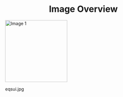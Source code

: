 <h1 style ="text-align: center;"> Image Overview </h1>
<div>
<div>
<img src="https://media.evkx.net/multimedia/technology/userinterface/eqsui_xst.jpg" alt="Image 1" style="width: 200px;">
<p>eqsui.jpg</p>
</div>
</div>
